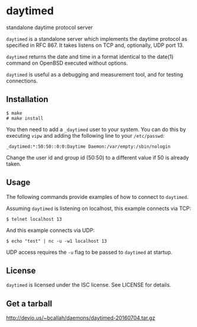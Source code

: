 daytimed
========
standalone daytime protocol server

`daytimed` is a standalone server which implements the daytime protocol
as specified in RFC 867. It takes listens on TCP and, optionally, UDP
port 13.

`daytimed` returns the date and time in a format identical to the
date(1) command on OpenBSD executed without options.

`daytimed` is useful as a debugging and measurement tool, and for
testing connections.

Installation
------------
    $ make
    # make install

You then need to add a `_daytimed` user to your system. You can do this
by executing `vipw` and adding the following line to your `/etc/passwd`:

    _daytimed:*:50:50::0:0:Daytime Daemon:/var/empty:/sbin/nologin

Change the user id and group id (50:50) to a different value if 50 is
already taken.

Usage
-----
The following commands provide examples of how to connect to `daytimed`.

Assuming `daytimed` is listening on localhost, this example connects
via TCP:

    $ telnet localhost 13

And this example connects via UDP:

    $ echo "test" | nc -u -w1 localhost 13

UDP access requires the `-u` flag to be passed to `daytimed` at startup.

License
-------
`daytimed` is licensed under the ISC license. See LICENSE for details.

Get a tarball
-------------
http://devio.us/~bcallah/daemons/daytimed-20160704.tar.gz
